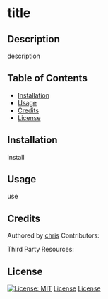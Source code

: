 
  # title
  ## Description
  description

  ## Table of Contents
- [Installation](#installation)
- [Usage](#usage)
- [Credits](#credits)
- [License](#license)

## Installation
  install

## Usage
 use

## Credits
Authored by [chris](https://github.com/cbaumg)
Contributors:


Third Party Resources:
  

## License
[![License: MIT](https://img.shields.io/badge/License-MIT-yellow.svg)](https://opensource.org/licenses/MIT) [License](url)  [License](url)
